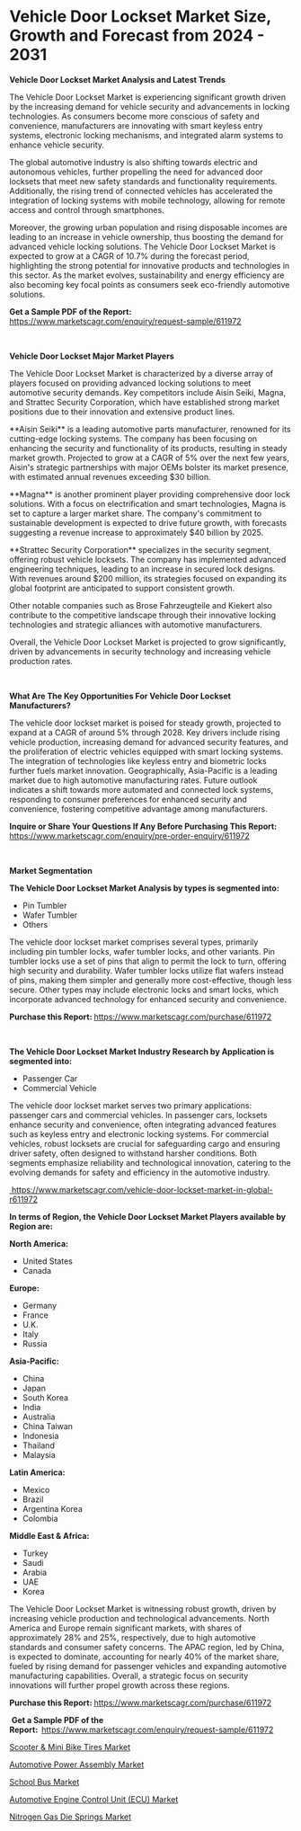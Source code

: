 <p><h1>Vehicle Door Lockset Market Size, Growth and Forecast from 2024 - 2031</h1></p><p><strong>Vehicle Door Lockset Market Analysis and Latest Trends</strong></p>
<p><p>The Vehicle Door Lockset Market is experiencing significant growth driven by the increasing demand for vehicle security and advancements in locking technologies. As consumers become more conscious of safety and convenience, manufacturers are innovating with smart keyless entry systems, electronic locking mechanisms, and integrated alarm systems to enhance vehicle security. </p><p>The global automotive industry is also shifting towards electric and autonomous vehicles, further propelling the need for advanced door locksets that meet new safety standards and functionality requirements. Additionally, the rising trend of connected vehicles has accelerated the integration of locking systems with mobile technology, allowing for remote access and control through smartphones.</p><p>Moreover, the growing urban population and rising disposable incomes are leading to an increase in vehicle ownership, thus boosting the demand for advanced vehicle locking solutions. The Vehicle Door Lockset Market is expected to grow at a CAGR of 10.7% during the forecast period, highlighting the strong potential for innovative products and technologies in this sector. As the market evolves, sustainability and energy efficiency are also becoming key focal points as consumers seek eco-friendly automotive solutions.</p></p>
<p><strong>Get a Sample PDF of the Report:&nbsp;</strong> <a href="https://www.marketscagr.com/enquiry/request-sample/611972?utm_campaign=1848&utm_medium=2&utm_source=Github&utm_content=ia&utm_term=10122024&utm_id=vehicle-door-lockset">https://www.marketscagr.com/enquiry/request-sample/611972</a></p>
<p>&nbsp;</p>
<p><strong>Vehicle Door Lockset Major Market Players</strong></p>
<p><p>The Vehicle Door Lockset Market is characterized by a diverse array of players focused on providing advanced locking solutions to meet automotive security demands. Key competitors include Aisin Seiki, Magna, and Strattec Security Corporation, which have established strong market positions due to their innovation and extensive product lines.</p><p>**Aisin Seiki** is a leading automotive parts manufacturer, renowned for its cutting-edge locking systems. The company has been focusing on enhancing the security and functionality of its products, resulting in steady market growth. Projected to grow at a CAGR of 5% over the next few years, Aisin's strategic partnerships with major OEMs bolster its market presence, with estimated annual revenues exceeding $30 billion.</p><p>**Magna** is another prominent player providing comprehensive door lock solutions. With a focus on electrification and smart technologies, Magna is set to capture a larger market share. The company's commitment to sustainable development is expected to drive future growth, with forecasts suggesting a revenue increase to approximately $40 billion by 2025.</p><p>**Strattec Security Corporation** specializes in the security segment, offering robust vehicle locksets. The company has implemented advanced engineering techniques, leading to an increase in secured lock designs. With revenues around $200 million, its strategies focused on expanding its global footprint are anticipated to support consistent growth.</p><p>Other notable companies such as Brose Fahrzeugteile and Kiekert also contribute to the competitive landscape through their innovative locking technologies and strategic alliances with automotive manufacturers.</p><p>Overall, the Vehicle Door Lockset Market is projected to grow significantly, driven by advancements in security technology and increasing vehicle production rates.</p></p>
<p>&nbsp;</p>
<p><strong>What Are The Key Opportunities For Vehicle Door Lockset Manufacturers?</strong></p>
<p><p>The vehicle door lockset market is poised for steady growth, projected to expand at a CAGR of around 5% through 2028. Key drivers include rising vehicle production, increasing demand for advanced security features, and the proliferation of electric vehicles equipped with smart locking systems. The integration of technologies like keyless entry and biometric locks further fuels market innovation. Geographically, Asia-Pacific is a leading market due to high automotive manufacturing rates. Future outlook indicates a shift towards more automated and connected lock systems, responding to consumer preferences for enhanced security and convenience, fostering competitive advantage among manufacturers.</p></p>
<p><strong>Inquire or Share Your Questions If Any Before Purchasing This Report:</strong> <a href="https://www.marketscagr.com/enquiry/pre-order-enquiry/611972?utm_campaign=1848&utm_medium=2&utm_source=Github&utm_content=ia&utm_term=10122024&utm_id=vehicle-door-lockset">https://www.marketscagr.com/enquiry/pre-order-enquiry/611972</a></p>
<p>&nbsp;</p>
<p><strong>Market Segmentation</strong></p>
<p><strong>The Vehicle Door Lockset Market Analysis by types is segmented into:</strong></p>
<p><ul><li>Pin Tumbler</li><li>Wafer Tumbler</li><li>Others</li></ul></p>
<p><p>The vehicle door lockset market comprises several types, primarily including pin tumbler locks, wafer tumbler locks, and other variants. Pin tumbler locks use a set of pins that align to permit the lock to turn, offering high security and durability. Wafer tumbler locks utilize flat wafers instead of pins, making them simpler and generally more cost-effective, though less secure. Other types may include electronic locks and smart locks, which incorporate advanced technology for enhanced security and convenience.</p></p>
<p><strong>Purchase this Report:&nbsp;</strong><a href="https://www.marketscagr.com/purchase/611972?utm_campaign=1848&utm_medium=2&utm_source=Github&utm_content=ia&utm_term=10122024&utm_id=vehicle-door-lockset">https://www.marketscagr.com/purchase/611972</a></p>
<p>&nbsp;</p>
<p><strong>The Vehicle Door Lockset Market Industry Research by Application is segmented into:</strong></p>
<p><ul><li>Passenger Car</li><li>Commercial Vehicle</li></ul></p>
<p><p>The vehicle door lockset market serves two primary applications: passenger cars and commercial vehicles. In passenger cars, locksets enhance security and convenience, often integrating advanced features such as keyless entry and electronic locking systems. For commercial vehicles, robust locksets are crucial for safeguarding cargo and ensuring driver safety, often designed to withstand harsher conditions. Both segments emphasize reliability and technological innovation, catering to the evolving demands for safety and efficiency in the automotive industry.</p></p>
<p><a href="https://www.marketscagr.com/vehicle-door-lockset-market-in-global-r611972?utm_campaign=1848&utm_medium=2&utm_source=Github&utm_content=ia&utm_term=10122024&utm_id=vehicle-door-lockset">&nbsp;https://www.marketscagr.com/vehicle-door-lockset-market-in-global-r611972</a></p>
<p><strong>In terms of Region, the Vehicle Door Lockset Market Players available by Region are:</strong></p>
<p>
    <p> <strong> North America: </strong>
        <ul>
            <li>United States</li>
            <li>Canada</li>
        </ul>
        </p> 
    <p> <strong> Europe: </strong>
        <ul>
            <li>Germany</li>
            <li>France</li>
            <li>U.K.</li>
            <li>Italy</li>
            <li>Russia</li>
        </ul>
        </p> 
    <p> <strong> Asia-Pacific: </strong>
        <ul>
            <li>China</li>
            <li>Japan</li>
            <li>South Korea</li>
            <li>India</li>
            <li>Australia</li>
            <li>China Taiwan</li>
            <li>Indonesia</li>
            <li>Thailand</li>
            <li>Malaysia</li>
        </ul>
        </p> 
    <p> <strong> Latin America: </strong>
        <ul>
            <li>Mexico</li>
            <li>Brazil</li>
            <li>Argentina Korea</li>
            <li>Colombia</li>
        </ul>
        </p> 
    <p> <strong> Middle East & Africa: </strong>
        <ul>
            <li>Turkey</li>
            <li>Saudi</li>
            <li>Arabia</li>
            <li>UAE</li>
            <li>Korea</li>
        </ul>
    </p>
    </p>
<p><p>The Vehicle Door Lockset Market is witnessing robust growth, driven by increasing vehicle production and technological advancements. North America and Europe remain significant markets, with shares of approximately 28% and 25%, respectively, due to high automotive standards and consumer safety concerns. The APAC region, led by China, is expected to dominate, accounting for nearly 40% of the market share, fueled by rising demand for passenger vehicles and expanding automotive manufacturing capabilities. Overall, a strategic focus on security innovations will further propel growth across these regions.</p></p>
<p><strong>Purchase this Report: </strong><a href="https://www.marketscagr.com/purchase/611972?utm_campaign=1848&utm_medium=2&utm_source=Github&utm_content=ia&utm_term=10122024&utm_id=vehicle-door-lockset">https://www.marketscagr.com/purchase/611972</a></p>
<p>&nbsp;<strong>Get a Sample PDF of the Report:&nbsp;&nbsp;</strong><a href="https://www.marketscagr.com/enquiry/request-sample/611972?utm_campaign=1848&utm_medium=2&utm_source=Github&utm_content=ia&utm_term=10122024&utm_id=vehicle-door-lockset">https://www.marketscagr.com/enquiry/request-sample/611972</a></p>
<p><strong></strong></p>
<p><p><a href="https://www.linkedin.com/pulse/research-examination-onthe-scooter-mini-bike-tires-marketsize-fm0tf?utm_campaign=1848&utm_medium=2&utm_source=Github&utm_content=ia&utm_term=10122024&utm_id=vehicle-door-lockset">Scooter & Mini Bike Tires Market</a></p><p><a href="https://www.linkedin.com/pulse/automotive-power-assembly-market-global-insights-sales-trends-8jnmf?utm_campaign=1848&utm_medium=2&utm_source=Github&utm_content=ia&utm_term=10122024&utm_id=vehicle-door-lockset">Automotive Power Assembly Market</a></p><p><a href="https://www.linkedin.com/pulse/growth-projections-school-bus-market-comprehensive-analysis-drivers-eitjf?utm_campaign=1848&utm_medium=2&utm_source=Github&utm_content=ia&utm_term=10122024&utm_id=vehicle-door-lockset">School Bus Market</a></p><p><a href="https://www.linkedin.com/pulse/analyzing-automotive-engine-control-unit-ecu-market-growth-revenue-3q39f?utm_campaign=1848&utm_medium=2&utm_source=Github&utm_content=ia&utm_term=10122024&utm_id=vehicle-door-lockset">Automotive Engine Control Unit (ECU) Market</a></p><p><a href="https://github.com/marloy8/Market-Research-Report-List-6/blob/main/nitrogen-gas-die-springs-market.md?utm_campaign=1848&utm_medium=2&utm_source=Github&utm_content=ia&utm_term=10122024&utm_id=vehicle-door-lockset">Nitrogen Gas Die Springs Market</a></p></p>